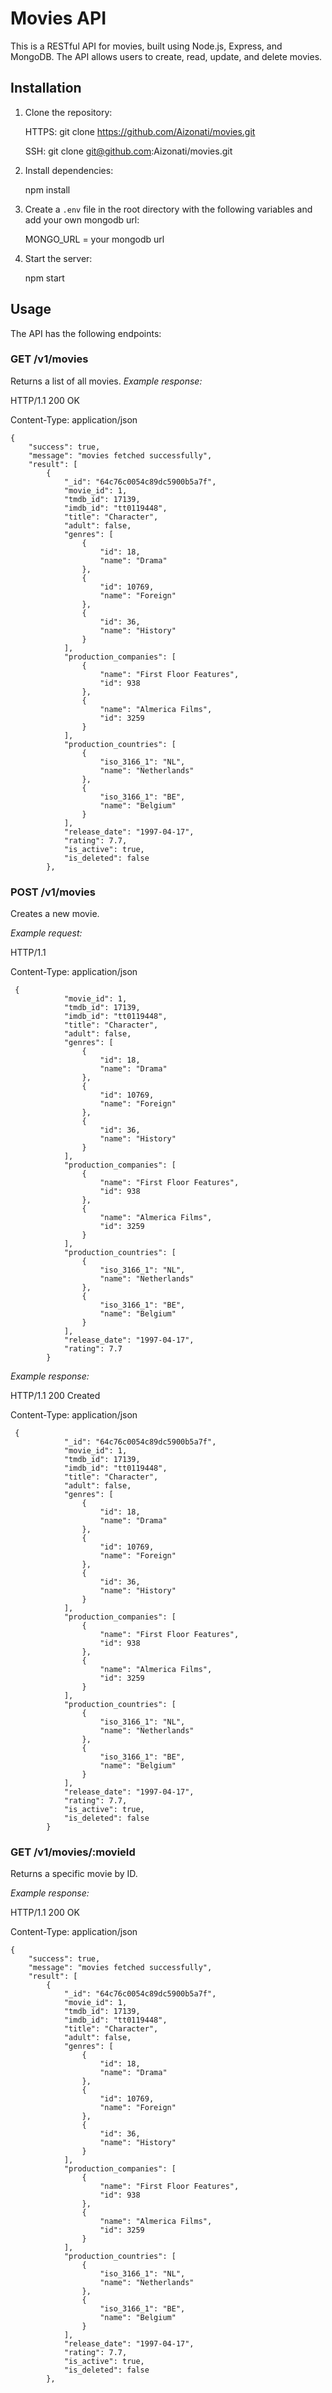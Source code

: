 # Movies API

This is a RESTful API for movies, built using Node.js, Express, and MongoDB. The API allows users to create, read, update, and delete movies.

## Installation

1. Clone the repository:

   HTTPS: git clone https://github.com/Aizonati/movies.git
   
   SSH: git clone git@github.com:Aizonati/movies.git

2. Install dependencies: 
   
   npm install


3. Create a `.env` file in the root directory with the following variables and add your own mongodb url:

   MONGO_URL = your mongodb url
   
4. Start the server:

   npm start

## Usage

The API has the following endpoints:

### GET /v1/movies

Returns a list of all movies.
*Example response:*


HTTP/1.1 200 OK

Content-Type: application/json

```
{
    "success": true,
    "message": "movies fetched successfully",
    "result": [
        {
            "_id": "64c76c0054c89dc5900b5a7f",
            "movie_id": 1,
            "tmdb_id": 17139,
            "imdb_id": "tt0119448",
            "title": "Character",
            "adult": false,
            "genres": [
                {
                    "id": 18,
                    "name": "Drama"
                },
                {
                    "id": 10769,
                    "name": "Foreign"
                },
                {
                    "id": 36,
                    "name": "History"
                }
            ],
            "production_companies": [
                {
                    "name": "First Floor Features",
                    "id": 938
                },
                {
                    "name": "Almerica Films",
                    "id": 3259
                }
            ],
            "production_countries": [
                {
                    "iso_3166_1": "NL",
                    "name": "Netherlands"
                },
                {
                    "iso_3166_1": "BE",
                    "name": "Belgium"
                }
            ],
            "release_date": "1997-04-17",
            "rating": 7.7,
            "is_active": true,
            "is_deleted": false
        },
```
### POST /v1/movies

Creates a new movie.

*Example request:*

HTTP/1.1

Content-Type: application/json

```
 {
            "movie_id": 1,
            "tmdb_id": 17139,
            "imdb_id": "tt0119448",
            "title": "Character",
            "adult": false,
            "genres": [
                {
                    "id": 18,
                    "name": "Drama"
                },
                {
                    "id": 10769,
                    "name": "Foreign"
                },
                {
                    "id": 36,
                    "name": "History"
                }
            ],
            "production_companies": [
                {
                    "name": "First Floor Features",
                    "id": 938
                },
                {
                    "name": "Almerica Films",
                    "id": 3259
                }
            ],
            "production_countries": [
                {
                    "iso_3166_1": "NL",
                    "name": "Netherlands"
                },
                {
                    "iso_3166_1": "BE",
                    "name": "Belgium"
                }
            ],
            "release_date": "1997-04-17",
            "rating": 7.7
        }
```
*Example response:*


HTTP/1.1 200 Created

Content-Type: application/json

```
 {
            "_id": "64c76c0054c89dc5900b5a7f",
            "movie_id": 1,
            "tmdb_id": 17139,
            "imdb_id": "tt0119448",
            "title": "Character",
            "adult": false,
            "genres": [
                {
                    "id": 18,
                    "name": "Drama"
                },
                {
                    "id": 10769,
                    "name": "Foreign"
                },
                {
                    "id": 36,
                    "name": "History"
                }
            ],
            "production_companies": [
                {
                    "name": "First Floor Features",
                    "id": 938
                },
                {
                    "name": "Almerica Films",
                    "id": 3259
                }
            ],
            "production_countries": [
                {
                    "iso_3166_1": "NL",
                    "name": "Netherlands"
                },
                {
                    "iso_3166_1": "BE",
                    "name": "Belgium"
                }
            ],
            "release_date": "1997-04-17",
            "rating": 7.7,
            "is_active": true,
            "is_deleted": false
        }
```


### GET /v1/movies/:movieId

Returns a specific movie by ID.

*Example response:*


HTTP/1.1 200 OK

Content-Type: application/json
```
{
    "success": true,
    "message": "movies fetched successfully",
    "result": [
        {
            "_id": "64c76c0054c89dc5900b5a7f",
            "movie_id": 1,
            "tmdb_id": 17139,
            "imdb_id": "tt0119448",
            "title": "Character",
            "adult": false,
            "genres": [
                {
                    "id": 18,
                    "name": "Drama"
                },
                {
                    "id": 10769,
                    "name": "Foreign"
                },
                {
                    "id": 36,
                    "name": "History"
                }
            ],
            "production_companies": [
                {
                    "name": "First Floor Features",
                    "id": 938
                },
                {
                    "name": "Almerica Films",
                    "id": 3259
                }
            ],
            "production_countries": [
                {
                    "iso_3166_1": "NL",
                    "name": "Netherlands"
                },
                {
                    "iso_3166_1": "BE",
                    "name": "Belgium"
                }
            ],
            "release_date": "1997-04-17",
            "rating": 7.7,
            "is_active": true,
            "is_deleted": false
        },
```
